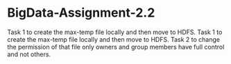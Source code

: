 # BigData-Assignment-2.2
Task 1 to create the max-temp file locally and then move to HDFS. Task 1 to create the max-temp file locally and then move to HDFS. Task 2 to change the permission of that file only owners and group members have full control and not others.
